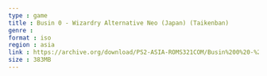 ```yaml
---
type : game
title : Busin 0 - Wizardry Alternative Neo (Japan) (Taikenban)
genre : 
format : iso
region : asia
link : https://archive.org/download/PS2-ASIA-ROMS321COM/Busin%200%20-%20Wizardry%20Alternative%20Neo%20%28Japan%29%20%28Taikenban%29.7z
size : 383MB
---
```

